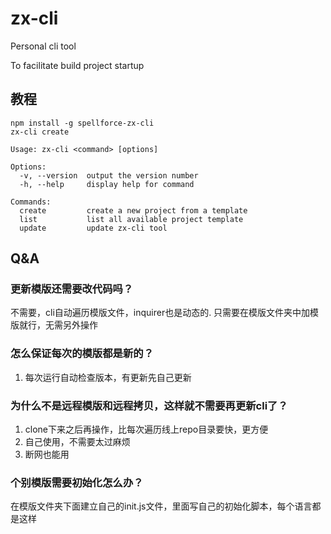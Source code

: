 # zx-cli
Personal cli tool

To facilitate build project startup

## 教程

```
npm install -g spellforce-zx-cli
zx-cli create
```

```
Usage: zx-cli <command> [options]

Options:
  -v, --version  output the version number
  -h, --help     display help for command

Commands:
  create         create a new project from a template
  list           list all available project template
  update         update zx-cli tool
```
## Q&A

### 更新模版还需要改代码吗？
不需要，cli自动遍历模版文件，inquirer也是动态的.
只需要在模版文件夹中加模版就行，无需另外操作

### 怎么保证每次的模版都是新的？
1. 每次运行自动检查版本，有更新先自己更新

### 为什么不是远程模版和远程拷贝，这样就不需要再更新cli了？
1. clone下来之后再操作，比每次遍历线上repo目录要快，更方便
2. 自己使用，不需要太过麻烦
3. 断网也能用

### 个别模版需要初始化怎么办？
在模版文件夹下面建立自己的init.js文件，里面写自己的初始化脚本，每个语言都是这样